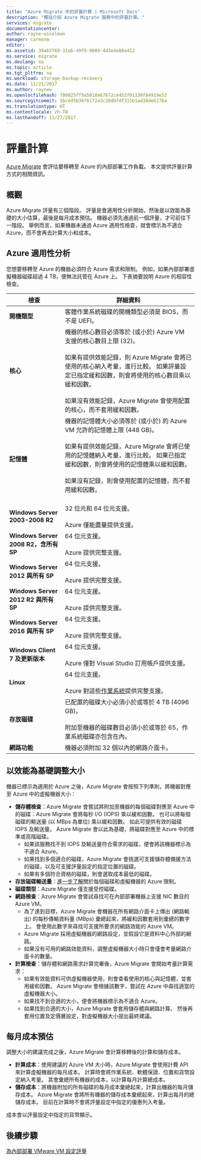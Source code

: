 ```yaml
---
title: "Azure Migrate 中的評量計算 | Microsoft Docs"
description: "概括介紹 Azure Migrate 服務中的評量計算。"
services: migrate
documentationcenter: 
author: rayne-wiselman
manager: carmonm
editor: 
ms.assetid: 39a63769-31eb-49f9-9089-4d3e4e88a412
ms.service: migrate
ms.devlang: na
ms.topic: article
ms.tgt_pltfrm: na
ms.workload: storage-backup-recovery
ms.date: 11/21/2017
ms.author: raynew
ms.openlocfilehash: f00825ff9a5018e67672ce452f01130f84919e52
ms.sourcegitcommit: 5bced5b36f6172a3c20dbfdf311b1ad38de6176a
ms.translationtype: HT
ms.contentlocale: zh-TW
ms.lasthandoff: 11/27/2017
---
```

# <a name="assessment-calculations"></a>評量計算

[Azure Migrate](migrate-overview.md) 會評估要移轉至 Azure 的內部部署工作負載。 本文提供評量計算方式的相關資訊。



## <a name="overview"></a>概觀

Azure Migrate 評量有三個階段。 評量是會適用性分析開始，然後是以效能為基礎的大小估算，最後是每月成本預估。 機器必須先通過前一個評量，才可前往下一階段。 舉例而言，如果機器未通過 Azure 適用性檢查，就會標示為不適合 Azure，而不會再去計算大小和成本。 


## <a name="azure-suitability-analysis"></a>Azure 適用性分析

您想要移轉至 Azure 的機器必須符合 Azure 需求和限制。 例如，如果內部部署虛擬機器磁碟超過 4 TB，便無法託管在 Azure 上。 下表摘要說明 Azure 的相容性檢查。 

**檢查** | **詳細資料**
--- | ---
**開機類型** | 客體作業系統磁碟的開機類型必須是 BIOS，而不是 UEFI。
**核心** | 機器的核心數目必須等於 (或小於) Azure VM 支援的核心數目上限 (32)。<br/><br/> 如果有提供效能記錄，則 Azure Migrate 會將已使用的核心納入考量，進行比較。 如果評量設定已指定緩和因數，則會將使用的核心數目乘以緩和因數。<br/><br/> 如果沒有效能記錄，Azure Migrate 會使用配置的核心，而不套用緩和因數。
**記憶體** | 機器的記憶體大小必須等於 (或小於) 的 Azure VM 允許的記憶體上限 (448 GB)。 <br/><br/> 如果有提供效能記錄，Azure Migrate 會將已使用的記憶體納入考量，進行比較。 如果已指定緩和因數，則會將使用的記憶體乘以緩和因數。<br/><br/> 如果沒有記錄，則會使用配置的記憶體，而不套用緩和因數。<br/><br/> 
**Windows Server 2003-2008 R2** | 32 位元和 64 位元支援。<br/><br/> Azure 僅能盡量提供支援。
**Windows Server 2008 R2，含所有 SP** | 64 位元支援。<br/><br/> Azure 提供完整支援。
**Windows Server 2012 與所有 SP** | 64 位元支援。<br/><br/> Azure 提供完整支援。
**Windows Server 2012 R2 與所有 SP** | 64 位元支援。<br/><br/> Azure 提供完整支援。
**Windows Server 2016 與所有 SP** | 64 位元支援。<br/><br/> Azure 提供完整支援。
**Windows Client 7 及更新版本** | 64 位元支援。<br/><br/> Azure 僅對 Visual Studio 訂用帳戶提供支援。
**Linux** | 64 位元支援。<br/><br/> Azure 對這些[作業系統](../virtual-machines/linux/endorsed-distros.md)提供完整支援。
**存放磁碟** | 已配置的磁碟大小必須小於或等於 4 TB (4096 GB)。<br/><br/> 附加至機器的磁碟數目必須小於或等於 65，作業系統磁碟亦包含在內。 
**網路功能** | 機器必須附加 32 個以內的網路介面卡。


## <a name="performance-based-sizing"></a>以效能為基礎調整大小

機器已標示為適用於 Azure 之後，Azure Migrate 會按照下列準則，將機器對應至 Azure 中的虛擬機器大小：

- **儲存體檢查**：Azure Migrate 會嘗試將附加至機器的每個磁碟對應至 Azure 中的磁碟：Azure Migrate 會將每秒 I/O (IOPS) 乘以緩和因數。 也可以將每個磁碟的輸送量 (以 MBps 為單位) 乘以緩和因數。 如此可提供有效的磁碟 IOPS 及輸送量。 Azure Migrate 會以此為基礎，將磁碟對應至 Azure 中的標準或高階磁碟。
    - 如果該服務找不到 IOPS 及輸送量符合需求的磁碟，便會將該機器標示為不適合 Azure。
    - 如果找到多個適合的磁碟，Azure Migrate 會挑選可支援儲存體備援方法的磁碟，以及可支援評量設定的指定位置的磁碟。
    - 如果有多個符合資格的磁碟，則會選取成本最低的磁碟。
- **存放磁碟輸送量**：[進一步了解](../azure-subscription-service-limits.md#storage-limits)關於每個磁碟和虛擬機器的 Azure 限制。
- **磁碟類型**：Azure Migrate 僅支援受控磁碟。
- **網路檢查**：Azure Migrate 會嘗試尋找可在內部部署機器上支援 NIC 數目的 Azure VM。
    - 為了達到目標，Azure Migrate 會機器在所有網路介面卡上傳出 (網路輸出) 的每秒傳輸資料量 (MBps) 彙總起來，將緩和因數套用到彙總的數字上。 會使用此數字來尋找可支援所要求的網路效能的 Azure VM。
    - Azure Migrate 採用虛擬機器的網路設定，並假設它是資料中心外部的網路。
    - 如果沒有可用的網路效能資料，調整虛擬機器大小時只會僅會考量網路介面卡的數量。
- **計算檢查**：儲存體和網路需求計算完畢後，Azure Migrate 會開始考量計算需求：
    - 如果有效能資料可供虛擬機器使用，則會查看使用的核心與記憶體，並套用緩和因數。 Azure Migrate 會根據該數字，嘗試在 Azure 中尋找適當的虛擬機器大小。
    - 如果找不到合適的大小，便會將機器標示為不適合 Azure。
    - 如果找到合適的大小，Azure Migrate 會套用儲存體與網路計算。 然後再套用位置及定價層設定，對虛擬機器大小提出最終建議。


## <a name="monthly-cost-estimation"></a>每月成本預估

調整大小的建議完成之後，Azure Migrate 會計算移轉後的計算和儲存成本。

- **計算成本**：使用建議的 Azure VM 大小時，Azure Migrate 會使用計費 API 來計算虛擬機器的每月成本。 計算時會將作業系統、軟體保證、位置和貨幣設定納入考量。 其會彙總所有機器的成本，以計算每月計算總成本。
- **儲存成本**：將機器附加的所有磁碟的每月成本彙總起來，計算出機器的每月儲存成本。 Azure Migrate 會將所有機器的儲存成本彙總起來，計算出每月的總儲存成本。 目前在計算時不會將評量設定中指定的優惠列入考量。

成本會以評量設定中指定的貨幣顯示。 


## <a name="next-steps"></a>後續步驟

[為內部部署 VMware VM 設定評量](tutorial-assessment-vmware.md)
